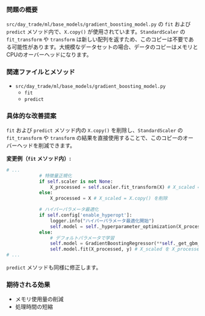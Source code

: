 ### 問題の概要
`src/day_trade/ml/base_models/gradient_boosting_model.py` の `fit` および `predict` メソッド内で、`X.copy()` が使用されています。`StandardScaler` の `fit_transform` や `transform` は新しい配列を返すため、このコピーは不要である可能性があります。大規模なデータセットの場合、データのコピーはメモリとCPUのオーバーヘッドになります。

### 関連ファイルとメソッド
- `src/day_trade/ml/base_models/gradient_boosting_model.py`
    - `fit`
    - `predict`

### 具体的な改善提案
`fit` および `predict` メソッド内の `X.copy()` を削除し、`StandardScaler` の `fit_transform` や `transform` の結果を直接使用することで、このコピーのオーバーヘッドを削減できます。

**変更例（`fit` メソッド内）:**
```python
# ...
            # 特徴量正規化
            if self.scaler is not None:
                X_processed = self.scaler.fit_transform(X) # X_scaled = X.copy() を削除
            else:
                X_processed = X # X_scaled = X.copy() を削除

            # ハイパーパラメータ最適化
            if self.config['enable_hyperopt']:
                logger.info("ハイパーパラメータ最適化開始")
                self.model = self._hyperparameter_optimization(X_processed, y) # X_scaled を X_processed に変更
            else:
                # デフォルトパラメータで学習
                self.model = GradientBoostingRegressor(**self._get_gbm_params())
                self.model.fit(X_processed, y) # X_scaled を X_processed に変更
# ...
```
`predict` メソッドも同様に修正します。

### 期待される効果
- メモリ使用量の削減
- 処理時間の短縮
